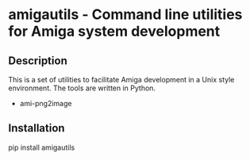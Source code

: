 # amigautils - Command line utilities for Amiga system development

## Description

This is a set of utilities to facilitate Amiga development in a Unix style
environment.
The tools are written in Python.

  * ami-png2image

## Installation

pip install amigautils

